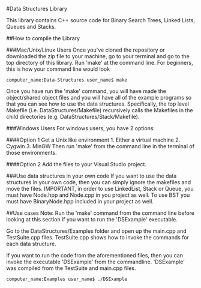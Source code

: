 #Data Structures Library

This library contains C++ source code for Binary Search Trees, Linked Lists,
Queues and Stacks. 

##How to compile the Library

###Mac/Unix/Linux Users
Once you've cloned the repository or downloaded the zip file to your machine,
go to your terminal and go to the top directory of this library. Run 'make' at the
command line. For beginners, this is how your command line would look

	computer_name:Data-Structures user_name$ make

Once you have run the 'make' command, you will have made the object/shared object files
and you will have all of the example programs so that you can see how to use the
data structures.  Specifically, the top level Makefile (i.e. DataStructures/Makefile)
recursively calls the Makefiles in the child directories (e.g. DataStructures/Stack/Makefile).

###Windows Users
For windows users, you have 2 options:

####Option 1
Get a Unix like environment
	1. Either a virtual machine
	2. Cygwin
	3. MinGW
Then run 'make' from the command line in the terminal of those environments.

####Option 2
Add the files to your Visual Studio project.

###Use data structures in your own code
If you want to use the data structures in your own code, then you can simply ignore the 
makefiles and move the files.  IMPORTANT, in order to use LinkedList, Stack or Queue,
you must have Node.hpp and Node.cpp in you project as well.  To use BST you must have 
BinaryNode.hpp included in your project as well.

##Use cases
Note: Run the 'make' command from the command line before looking at this section if you want
to run the 'DSExample' executable.

Go to the DataStructures/Examples folder and open up the main.cpp and TestSuite.cpp files.
TestSuite.cpp shows how to invoke the commands for each data structure.

If you want to run the code from the aforementioned files, then you can invoke the executable
'DSExample' from the commandline.  'DSExample' was compiled from the TestSuite and main.cpp files.

	computer_name:Examples user_name$ ./DSExample


